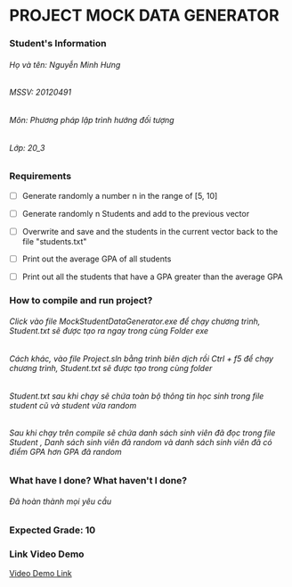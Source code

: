 # **PROJECT MOCK DATA GENERATOR**


### Student's Information
###### Họ và tên: Nguyễn Minh Hưng
###### MSSV: 20120491
###### Môn: Phương pháp lập trình hướng đối tượng
###### Lớp: 20_3


### Requirements
- [ ]  Generate randomly a number n in the range of [5, 10]
- [ ]  Generate randomly n Students and add to the previous vector
- [ ]  Overwrite and save and the students in the current vector back to the file "students.txt"
- [ ]  Print out the average GPA of all students
- [ ]  Print out all the students that have a GPA greater than the average GPA


### How to compile and run project?
###### Click vào file MockStudentDataGenerator.exe để chạy chương trình, Student.txt sẽ được tạo ra ngay trong cùng Folder exe
###### Cách khác, vào file Project.sln bằng trình biên dịch rồi Ctrl + f5 để chạy chương trình, Student.txt sẽ được tạo trong cùng folder
###### Student.txt sau khi chạy sẽ chứa toàn bộ thông tin học sinh trong file student cũ và student vừa random
###### Sau khi chạy trên compile sẽ chứa danh sách sinh viên đã đọc trong file Student , Danh sách sinh viên đã random và  danh sách sinh viên đã có điểm GPA hơn GPA đã random

### What have I done? What haven't I done?
###### Đã hoàn thành mọi yêu cầu

### Expected Grade: 10


###  Link Video Demo
[Video Demo Link](https://www.youtube.com/watch?v=CoboKvHYzuY)

